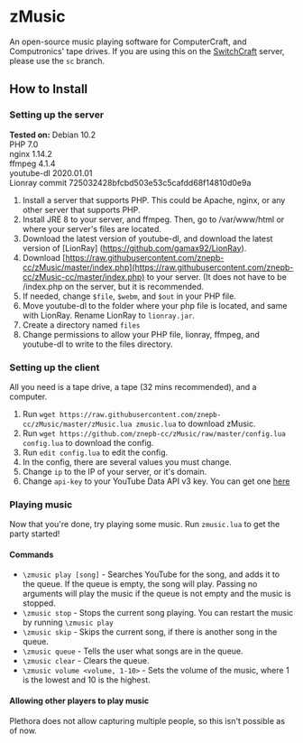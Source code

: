 # zMusic
An open-source music playing software for ComputerCraft, and Computronics' tape drives.
If you are using this on the [SwitchCraft](https://switchcraft.pw) server, please use the `sc` branch.

## How to Install
### Setting up the server
**Tested on:**
Debian 10.2  
PHP 7.0  
nginx 1.14.2  
ffmpeg 4.1.4  
youtube-dl 2020.01.01  
Lionray commit 725032428bfcbd503e53c5cafdd68f14810d0e9a  
  
 1. Install a server that supports PHP. This could be Apache,
nginx, or any other server that supports PHP.   
 2. Install JRE 8 to your server, and ffmpeg. Then, go to /var/www/html or where your server's files are located. 
 3. Download the latest version of youtube-dl, and download the latest version of [LionRay] (https://github.com/gamax92/LionRay).
 4. Download [https://raw.githubusercontent.com/znepb-cc/zMusic/master/index.php](https://raw.githubusercontent.com/znepb-cc/zMusic-cc/master/index.php) to your server. (It does not have to be /index.php on the server, but it is recommended.
 5. If needed, change `$file`, `$webm`, and `$out` in your PHP file.
 6. Move youtube-dl to the folder where your php file is located, and same with LionRay. Rename LionRay to `lionray.jar`.
 7. Create a directory named `files`
 8. Change permissions to allow your PHP file, lionray, ffmpeg, and youtube-dl to write to the files directory.

### Setting up the client
All you need is a tape drive, a tape (32 mins recommended), and a computer.

 1. Run `wget https://raw.githubusercontent.com/znepb-cc/zMusic/master/zMusic.lua zmusic.lua` to download zMusic.
 2. Run `wget https://github.com/znepb-cc/zMusic/raw/master/config.lua config.lua` to download the config.
 3. Run `edit config.lua` to edit the config.
 4. In the config, there are several values you must change. 
 5. Change `ip` to the IP of your server, or it's domain.
 6. Change `api-key` to your YouTube Data API v3 key. You can get one [here](https://console.developers.google.com/)

### Playing music
Now that you're done, try playing some music. Run `zmusic.lua` to get the party started!
#### Commands

 - `\zmusic play [song]` - Searches YouTube for the song, and adds it to the queue. If the queue is empty, the song will play. Passing no arguments will play the music if the queue is not empty and the music is stopped.
 - `\zmusic stop` - Stops the current song playing. You can restart the music by running `\zmusic play`
 - `\zmusic skip` - Skips the current song, if there is another song in the queue.
 - `\zmusic queue` - Tells the user what songs are in the queue.
 - `\zmusic clear` - Clears the queue.
 - `\zmusic volume <volume, 1-10>` - Sets the volume of the music, where 1 is the lowest and 10 is the highest.

#### Allowing other players to play music

Plethora does not allow capturing multiple people, so this isn't possible as of now.
